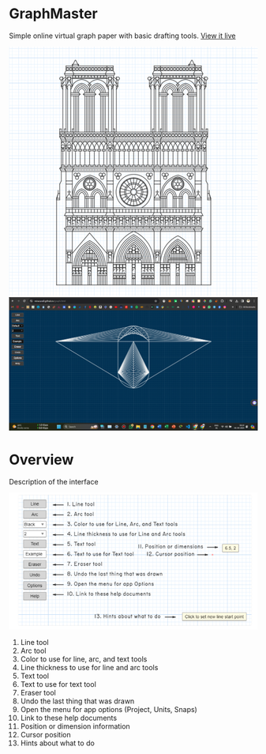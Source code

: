 # GraphMaster
Simple online virtual graph paper with basic drafting tools. [View it live](https://miracurall.github.io/)

![screenshot](png/hero.png)
![screenshot](png/Screenshot.png)

# Overview
Description of the interface

![screenshot](png/interface.png)


1. Line tool
2. Arc tool
3. Color to use for line, arc, and text tools
4. Line thickness to use for line and arc tools
5. Text tool
6. Text to use for text tool
7. Eraser tool
8. Undo the last thing that was drawn
9. Open the menu for app options (Project, Units, Snaps)
10. Link to these help documents
11. Position or dimension information
12. Cursor position
13. Hints about what to do
